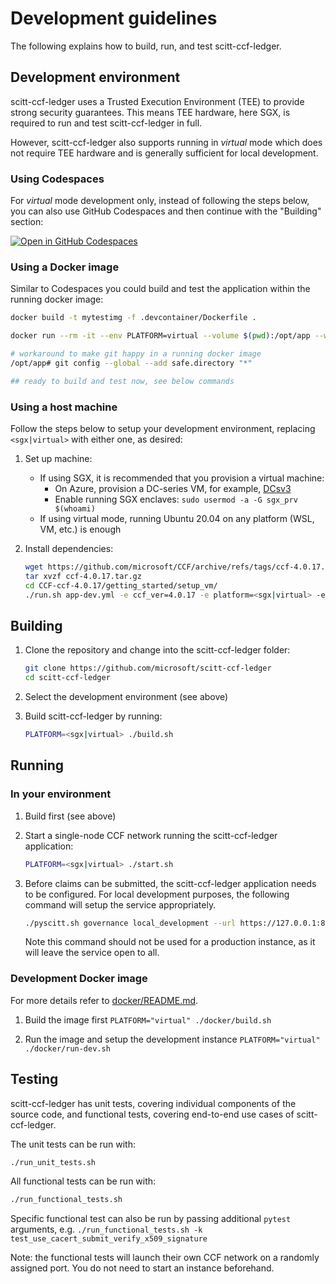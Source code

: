 # Development guidelines 

The following explains how to build, run, and test scitt-ccf-ledger.

## Development environment

scitt-ccf-ledger uses a Trusted Execution Environment (TEE) to provide strong security guarantees.
This means TEE hardware, here SGX, is required to run and test scitt-ccf-ledger in full.

However, scitt-ccf-ledger also supports running in *virtual* mode which does not require TEE hardware
and is generally sufficient for local development.

### Using Codespaces

For *virtual* mode development only, instead of following the steps below, you can also use GitHub Codespaces and then continue with the "Building" section: 

[![Open in GitHub Codespaces](https://github.com/codespaces/badge.svg)](https://github.com/codespaces/new?hide_repo_select=true&ref=main&repo=562968818&machine=standardLinux32gb&devcontainer_path=.devcontainer%2Fdevcontainer.json&location=WestEurope)

### Using a Docker image

Similar to Codespaces you could build and test the application within the running docker image:

```sh
docker build -t mytestimg -f .devcontainer/Dockerfile .

docker run --rm -it --env PLATFORM=virtual --volume $(pwd):/opt/app --workdir /opt/app --entrypoint /bin/bash mytestimg

# workaround to make git happy in a running docker image
/opt/app# git config --global --add safe.directory "*"

## ready to build and test now, see below commands
```

### Using a host machine

Follow the steps below to setup your development environment, replacing `<sgx|virtual>` with either one, as desired:

1. Set up machine: 
    - If using SGX, it is recommended that you provision a virtual machine:
      - On Azure, provision a DC-series VM, for example, [DCsv3](https://learn.microsoft.com/en-us/azure/virtual-machines/dcv3-series)
      - Enable running SGX enclaves: `sudo usermod -a -G sgx_prv $(whoami)`
    - If using virtual mode, running Ubuntu 20.04 on any platform (WSL, VM, etc.) is enough

2. Install dependencies:
    ```sh
    wget https://github.com/microsoft/CCF/archive/refs/tags/ccf-4.0.17.tar.gz
    tar xvzf ccf-4.0.17.tar.gz
    cd CCF-ccf-4.0.17/getting_started/setup_vm/
    ./run.sh app-dev.yml -e ccf_ver=4.0.17 -e platform=<sgx|virtual> -e clang_version=<11|15>
    ```

## Building

1. Clone the repository and change into the scitt-ccf-ledger folder:
    ```sh
    git clone https://github.com/microsoft/scitt-ccf-ledger
    cd scitt-ccf-ledger
    ```

2. Select the development environment (see above)

3. Build scitt-ccf-ledger by running:
    ```sh
    PLATFORM=<sgx|virtual> ./build.sh
    ```

## Running

### In your environment

1. Build first (see above)

2. Start a single-node CCF network running the scitt-ccf-ledger application:
    ```sh
    PLATFORM=<sgx|virtual> ./start.sh
    ```

3. Before claims can be submitted, the scitt-ccf-ledger application needs to be configured. For local
   development purposes, the following command will setup the service appropriately.
   
   ```sh
   ./pyscitt.sh governance local_development --url https://127.0.0.1:8000
   ```

   Note this command should not be used for a production instance, as it will leave the service
   open to all.

### Development Docker image

For more details refer to [docker/README.md](./docker/README.md).

1. Build the image first `PLATFORM="virtual" ./docker/build.sh`

2. Run the image and setup the development instance `PLATFORM="virtual" ./docker/run-dev.sh`

## Testing

scitt-ccf-ledger has unit tests, covering individual components of the source code, and functional tests, covering end-to-end use cases of scitt-ccf-ledger.

The unit tests can be run with:

```sh
./run_unit_tests.sh
```

All functional tests can be run with:

```sh
./run_functional_tests.sh
```

Specific functional test can also be run by passing additional `pytest` arguments, e.g. `./run_functional_tests.sh -k test_use_cacert_submit_verify_x509_signature`

Note: the functional tests will launch their own CCF network on a randomly assigned port. You do not need to start an instance beforehand.
